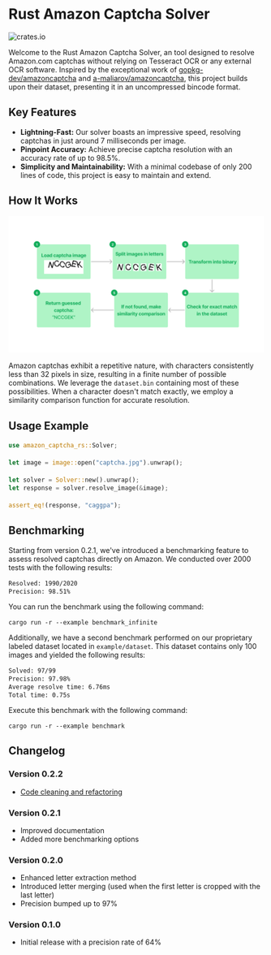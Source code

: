 # Rust Amazon Captcha Solver

![crates.io](https://img.shields.io/crates/v/amazon-captcha-rs.svg)

Welcome to the Rust Amazon Captcha Solver, an tool designed to resolve Amazon.com captchas without relying on Tesseract OCR or any external OCR software. Inspired by the exceptional work of [gopkg-dev/amazoncaptcha](https://github.com/gopkg-dev/amazoncaptcha) and [a-maliarov/amazoncaptcha](https://github.com/a-maliarov), this project builds upon their dataset, presenting it in an uncompressed bincode format.

## Key Features

- **Lightning-Fast:** Our solver boasts an impressive speed, resolving captchas in just around 7 milliseconds per image.
- **Pinpoint Accuracy:** Achieve precise captcha resolution with an accuracy rate of up to 98.5%.
- **Simplicity and Maintainability:** With a minimal codebase of only 200 lines of code, this project is easy to maintain and extend.

## How It Works
![Functional Schema](media/schema.png)

Amazon captchas exhibit a repetitive nature, with characters consistently less than 32 pixels in size, resulting in a finite number of possible combinations. We leverage the `dataset.bin` containing most of these possibilities. When a character doesn't match exactly, we employ a similarity comparison function for accurate resolution.

## Usage Example
```rust
use amazon_captcha_rs::Solver; 

let image = image::open("captcha.jpg").unwrap();

let solver = Solver::new().unwrap();
let response = solver.resolve_image(&image);

assert_eq!(response, "caggpa");
```

## Benchmarking
Starting from version 0.2.1, we've introduced a benchmarking feature to assess resolved captchas directly on Amazon. We conducted over 2000 tests with the following results:

```
Resolved: 1990/2020
Precision: 98.51%
```

You can run the benchmark using the following command:
```
cargo run -r --example benchmark_infinite
```

Additionally, we have a second benchmark performed on our proprietary labeled dataset located in `example/dataset`. This dataset contains only 100 images and yielded the following results:

```
Solved: 97/99
Precision: 97.98%
Average resolve time: 6.76ms
Total time: 0.75s
```

Execute this benchmark with the following command:
```
cargo run -r --example benchmark
```

## Changelog

### Version 0.2.2
- [Code cleaning and refactoring](https://github.com/vlourme/amazoncaptcha-rs/pull/1)

### Version 0.2.1
- Improved documentation
- Added more benchmarking options

### Version 0.2.0
- Enhanced letter extraction method
- Introduced letter merging (used when the first letter is cropped with the last letter)
- Precision bumped up to 97%

### Version 0.1.0
- Initial release with a precision rate of 64%